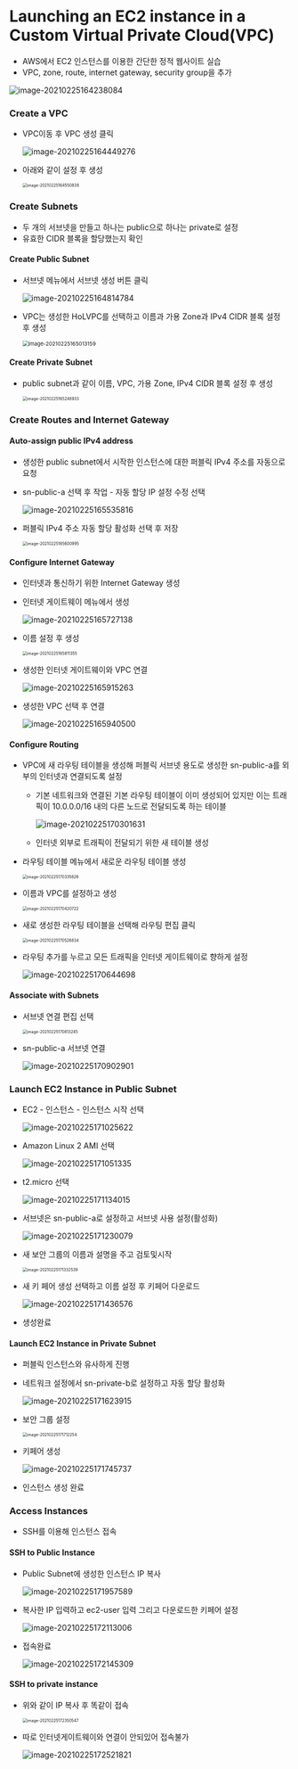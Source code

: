 # Launching an EC2 instance in a Custom Virtual Private Cloud(VPC)

- AWS에서 EC2 인스턴스를 이용한 간단한 정적 웹사이트 실습
- VPC, zone, route, internet gateway, security group을 추가

![image-20210225164238084](images/image-20210225164238084.png)



### Create a VPC

- VPC이동 후 VPC 생성 클릭

  ![image-20210225164449276](images/image-20210225164449276.png)

- 아래와 같이 설정 후 생성

  <img src="images/image-20210225164550838.png" alt="image-20210225164550838" style="zoom:50%;" />



### Create Subnets

- 두 개의 서브넷을 만들고 하나는 public으로 하나는 private로 설정
- 유효한 CIDR 블록을 할당했는지 확인

#### Create Public Subnet

- 서브넷 메뉴에서 서브넷 생성 버튼 클릭

  ![image-20210225164814784](images/image-20210225164814784.png)

- VPC는 생성한 HoLVPC를 선택하고 이름과 가용 Zone과 IPv4 CIDR 블록 설정 후 생성

  <img src="images/image-20210225165013159.png" alt="image-20210225165013159" style="zoom:67%;" />

#### Create Private Subnet

- public subnet과 같이 이름, VPC, 가용 Zone, IPv4 CIDR 블록 설정 후 생성

  <img src="images/image-20210225165248933.png" alt="image-20210225165248933" style="zoom:50%;" />



### Create Routes and Internet Gateway

#### Auto-assign public IPv4 address

- 생성한 public subnet에서 시작한 인스턴스에 대한 퍼블릭 IPv4 주소를 자동으로 요청

- sn-public-a 선택 후 작업 - 자동 할당 IP 설정 수정 선택

  ![image-20210225165535816](images/image-20210225165535816.png)

- 퍼블릭 IPv4 주소 자동 할당 활성화 선택 후 저장

  <img src="images/image-20210225165600995.png" alt="image-20210225165600995" style="zoom:50%;" />

#### Configure Internet Gateway

- 인터넷과 통신하기 위한 Internet Gateway 생성

- 인터넷 게이트웨이 메뉴에서 생성

  ![image-20210225165727138](images/image-20210225165727138.png)

- 이름 설정 후 생성

  <img src="images/image-20210225165811355.png" alt="image-20210225165811355" style="zoom:50%;" />

- 생성한 인터넷 게이트웨이와 VPC 연결

  ![image-20210225165915263](images/image-20210225165915263.png)

- 생성한 VPC 선택 후 연결

  ![image-20210225165940500](images/image-20210225165940500.png)

#### Configure Routing

- VPC에 새 라우팅 테이블을 생성해 퍼블릭 서브넷 용도로 생성한 sn-public-a를 외부의 인터넷과 연결되도록 설정

  - 기본 네트워크와 연결된 기본 라우팅 테이블이 이미 생성되어 있지만 이는 트래픽이 10.0.0.0/16 내의 다른 노드로 전달되도록 하는 테이블

    ![image-20210225170301631](images/image-20210225170301631.png)

  - 인터넷 외부로 트래픽이 전달되기 위한 새 테이블 생성

- 라우팅 테이블 메뉴에서 새로운 라우팅 테이블 생성

  <img src="images/image-20210225170335826.png" alt="image-20210225170335826" style="zoom:50%;" />

- 이름과 VPC를 설정하고 생성

  <img src="images/image-20210225170420722.png" alt="image-20210225170420722" style="zoom:50%;" />

- 새로 생성한 라우팅 테이블을 선택해 라우팅 편집 클릭

  <img src="images/image-20210225170526834.png" alt="image-20210225170526834" style="zoom:50%;" />

- 라우팅 추가를 누르고 모든 트래픽을 인터넷 게이트웨이로 향하게 설정

  ![image-20210225170644698](images/image-20210225170644698.png)

#### Associate with Subnets

- 서브넷 연결 편집 선택

  <img src="images/image-20210225170813245.png" alt="image-20210225170813245" style="zoom:50%;" />

- sn-public-a 서브넷 연결

  ![image-20210225170902901](images/image-20210225170902901.png)



### Launch EC2 Instance in Public Subnet

- EC2 - 인스턴스 - 인스턴스 시작 선택

  ![image-20210225171025622](images/image-20210225171025622.png)

- Amazon Linux 2 AMI 선택

  ![image-20210225171051335](images/image-20210225171051335.png)

- t2.micro 선택

  ![image-20210225171134015](images/image-20210225171134015.png)

- 서브넷은 sn-public-a로 설정하고 서브넷 사용 설정(활성화)

  ![image-20210225171230079](images/image-20210225171230079.png)

- 새 보안 그룹의 이름과 설명을 주고 검토및시작

  <img src="images/image-20210225171332539.png" alt="image-20210225171332539" style="zoom:50%;" />

- 새 키 페어 생성 선택하고 이름 설정 후 키페어 다운로드

  ![image-20210225171436576](images/image-20210225171436576.png)

- 생성완료

#### Launch EC2 Instance in Private Subnet

- 퍼블릭 인스턴스와 유사하게 진행

- 네트워크 설정에서 sn-private-b로 설정하고 자동 할당 활성화

  ![image-20210225171623915](images/image-20210225171623915.png)

- 보안 그룹 설정

  <img src="images/image-20210225171712254.png" alt="image-20210225171712254" style="zoom:50%;" />

- 키페어 생성

  ![image-20210225171745737](images/image-20210225171745737.png)

- 인스턴스 생성 완료



### Access Instances

- SSH를 이용해 인스턴스 접속

#### SSH to Public Instance

- Public Subnet에 생성한 인스턴스 IP 복사

  ![image-20210225171957589](images/image-20210225171957589.png)

- 복사한 IP 입력하고 ec2-user 입력 그리고 다운로드한 키페어 설정

  ![image-20210225172113006](images/image-20210225172113006.png)

- 접속완료

  ![image-20210225172145309](images/image-20210225172145309.png)

#### SSH to private instance

- 위와 같이 IP 복사 후 똑같이 접속

  <img src="images/image-20210225172350547.png" alt="image-20210225172350547" style="zoom:50%;" />

- 따로 인터넷게이트웨이와 연결이 안되있어 접속불가

  ![image-20210225172521821](images/image-20210225172521821.png)